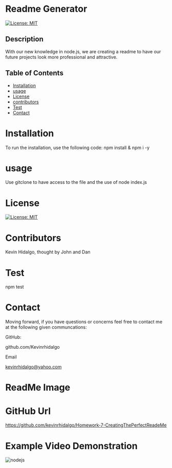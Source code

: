 # Readme Generator
  [![License: MIT](https://img.shields.io/badge/License-MIT-yellow.svg)](https://opensource.org/licenses/MIT)
  ## Description 
With our new knowledge in node.js, we are creating a readme to have our future projects look more professional and attractive.
  ## Table of Contents 

  * [Installation](#installation)
  * [usage](#usage)
  * [License](#license)
  * [contributors](#contributors)
  * [Test](#test)
  * [Contact](#contact)
  # Installation
  To run the installation, use the following code:
  npm install & npm i -y
  # usage
  Use gitclone to have access to the file and the use of node index.js
  # License
  [![License: MIT](https://img.shields.io/badge/License-MIT-yellow.svg)](https://opensource.org/licenses/MIT)
  
  # Contributors
  Kevin Hidalgo, thought by John and Dan
  # Test
  npm test
  # Contact
  Moving forward, if you have questions or concerns feel free to contact me at the following given communcations: 


  GitHub: 

  github.com/Kevinrhidalgo 

  Email 

  kevinrhidalgo@yahoo.com 

# ReadMe Image

# GitHub Url
https://github.com/kevinrhidalgo/Homework-7-CreatingThePerfectReadeMe
# Example Video Demonstration
 ![nodejs](https://user-images.githubusercontent.com/78196245/115098562-ac07b480-9efe-11eb-91cb-1989fe428b93.gif)
  

  
